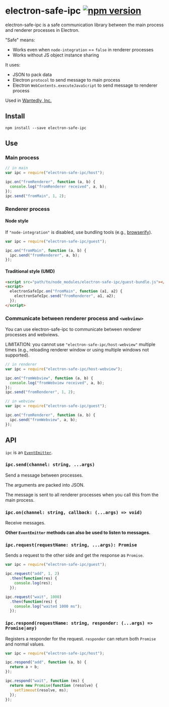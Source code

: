 electron-safe-ipc [![npm version](https://badge.fury.io/js/electron-safe-ipc.svg)](http://badge.fury.io/js/electron-safe-ipc)
================

electron-safe-ipc is a safe communication library between the main process and renderer processes in Electron.

"Safe" means:

* Works even when `node-integration` == `false` in renderer processes
* Works without JS object instance sharing

It uses:

* JSON to pack data
* Electron `protocol` to send message to main process
* Electron `WebContents.executeJavaScript` to send message to renderer process

Used in [Wantedly, Inc.](https://www.wantedly.com/)

Install
----------------

```
npm install --save electron-safe-ipc
```

Use
----------------

### Main process

```js
// in main
var ipc = require("electron-safe-ipc/host");

ipc.on("fromRenderer", function (a, b) {
  console.log("fromRenderer received", a, b);
});
ipc.send("fromMain", 1, 2);
```

### Renderer process

#### Node style

If `"node-integration"` is disabled, use bundling tools (e.g., [browserify](http://browserify.org/)).

```js
var ipc = require("electron-safe-ipc/guest");

ipc.on("fromMain", function (a, b) {
  ipc.send("fromRenderer", a, b);
});
```

#### Traditional style (UMD)

```html
<script src="path/to/node_modules/electron-safe-ipc/guest-bundle.js"></script>
<script>
  electronSafeIpc.on("fromMain", function (a1, a2) {
    electronSafeIpc.send("fromRenderer", a1, a2);
  });
</script>
```

### Communicate between renderer process and `<webview>`

You can use electron-safe-ipc to communicate between renderer processes and webviews.

LIMITATION: you cannot use `"electron-safe-ipc/host-webview"` multiple times (e.g., reloading renderer window or using multiple windows not supported).

```js
// in renderer
var ipc = require("electron-safe-ipc/host-webview");

ipc.on("fromWebview", function (a, b) {
  console.log("fromWebview received", a, b);
});
ipc.send("fromRenderer", 1, 2);
```

```js
// in webview
var ipc = require("electron-safe-ipc/guest");

ipc.on("fromRenderer", function (a, b) {
  ipc.send("fromWebview", a, b);
});
```

API
----------------

`ipc` is an [`EventEmitter`](https://nodejs.org/api/events.html#events_class_events_eventemitter).

### `ipc.send(channel: string, ...args)`

Send a message between processes.

The arguments are packed into JSON.

The message is sent to all renderer processes when you call this from the main process.

### `ipc.on(channel: string, callback: (...args) => void)`

Receive messages.

**Other `EventEmitter` methods can also be used to listen to messages.**

### `ipc.request(requestName: string, ...args): Promise`

Sends a request to the other side and get the response as `Promise`.

```js
var ipc = require("electron-safe-ipc/guest");

ipc.request("add", 1, 2)
  .then(function(res) {
    console.log(res);
  });

ipc.request("wait", 1000)
  .then(function(res) {
    console.log("waited 1000 ms");
  });
```

### `ipc.respond(requestName: string, responder: (...args) => Promise|any)`

Registers a responder for the request. `responder` can return both `Promise` and normal values.

```js
var ipc = require("electron-safe-ipc/host");

ipc.respond("add", function (a, b) {
  return a + b;
});

ipc.respond("wait", function (ms) {
  return new Promise(function (resolve) {
    setTimeout(resolve, ms);
  });
});
```
